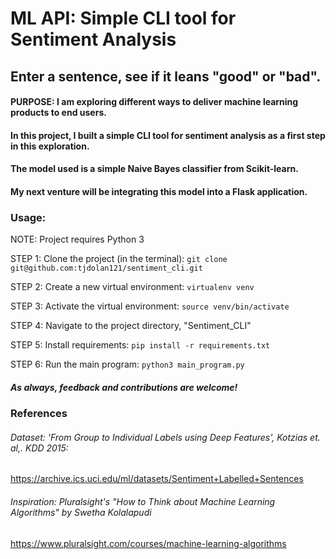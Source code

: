 # ML API: Simple CLI tool for Sentiment Analysis

## Enter a sentence, see if it leans "good" or "bad".

#### PURPOSE: I am exploring different ways to deliver machine learning products to end users.

#### In this project, I built a simple CLI tool for sentiment analysis as a first step in this exploration.
#### The model used is a simple Naive Bayes classifier from Scikit-learn.
#### My next venture will be integrating this model into a Flask application.

### Usage:

NOTE: Project requires Python 3

STEP 1: Clone the project (in the terminal): ```git clone git@github.com:tjdolan121/sentiment_cli.git```

STEP 2: Create a new virtual environment: ```virtualenv venv```

STEP 3: Activate the virtual environment: ```source venv/bin/activate```

STEP 4: Navigate to the project directory, "Sentiment_CLI"

STEP 5: Install requirements: ```pip install -r requirements.txt```

STEP 6: Run the main program: ```python3 main_program.py```

##### As always, feedback and contributions are welcome!

### References
###### Dataset: 'From Group to Individual Labels using Deep Features', Kotzias et. al,. KDD 2015:
https://archive.ics.uci.edu/ml/datasets/Sentiment+Labelled+Sentences

###### Inspiration: Pluralsight's "How to Think about Machine Learning Algorithms" by Swetha Kolalapudi
https://www.pluralsight.com/courses/machine-learning-algorithms